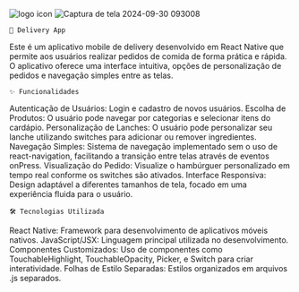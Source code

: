 
 ![logo icon](https://github.com/user-attachments/assets/fe393c77-091b-4e8d-86fa-cce84b8a39c6)
![Captura de tela 2024-09-30 093008](https://github.com/user-attachments/assets/cc468f51-b04f-4f56-868e-5fe8cb06c6c5)

            
	📱 Delivery App
Este é um aplicativo mobile de delivery desenvolvido em React Native que permite aos usuários realizar pedidos de comida de forma prática e rápida. O aplicativo oferece uma interface intuitiva, opções de personalização de pedidos e navegação simples entre as telas.
 
	✨ Funcionalidades
Autenticação de Usuários: Login e cadastro de novos usuários.
Escolha de Produtos: O usuário pode navegar por categorias e selecionar itens do cardápio.
Personalização de Lanches: O usuário pode personalizar seu lanche utilizando switches para adicionar ou remover ingredientes. Navegação Simples: Sistema de navegação implementado sem o uso de react-navigation, facilitando a transição entre telas através de eventos onPress.	Visualização do Pedido: Visualize o hambúrguer personalizado em tempo real conforme os switches são ativados. Interface Responsiva: Design adaptável a diferentes tamanhos de tela, focado em uma experiência fluida para o usuário. 
 
	🛠️ Tecnologias Utilizada
React Native: Framework para desenvolvimento de aplicativos móveis nativos.
JavaScript/JSX: Linguagem principal utilizada no desenvolvimento.
Componentes Customizados: Uso de componentes como TouchableHighlight, TouchableOpacity, Picker, e Switch para criar interatividade.
Folhas de Estilo Separadas: Estilos organizados em arquivos .js separados.
